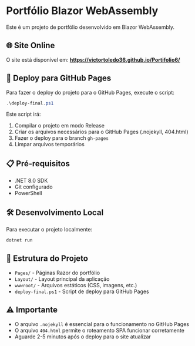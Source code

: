 # Portfólio Blazor WebAssembly

Este é um projeto de portfólio desenvolvido em Blazor WebAssembly.

## 🌐 Site Online

O site está disponível em: **https://victortoledo36.github.io/Portifolio6/**

## 🚀 Deploy para GitHub Pages

Para fazer o deploy do projeto para o GitHub Pages, execute o script:

```powershell
.\deploy-final.ps1
```

Este script irá:
1. Compilar o projeto em modo Release
2. Criar os arquivos necessários para o GitHub Pages (.nojekyll, 404.html)
3. Fazer o deploy para o branch `gh-pages`
4. Limpar arquivos temporários

## 📋 Pré-requisitos

- .NET 8.0 SDK
- Git configurado
- PowerShell

## 🛠️ Desenvolvimento Local

Para executar o projeto localmente:

```bash
dotnet run
```

## 📁 Estrutura do Projeto

- `Pages/` - Páginas Razor do portfólio
- `Layout/` - Layout principal da aplicação
- `wwwroot/` - Arquivos estáticos (CSS, imagens, etc.)
- `deploy-final.ps1` - Script de deploy para GitHub Pages

## ⚠️ Importante

- O arquivo `.nojekyll` é essencial para o funcionamento no GitHub Pages
- O arquivo `404.html` permite o roteamento SPA funcionar corretamente
- Aguarde 2-5 minutos após o deploy para o site atualizar